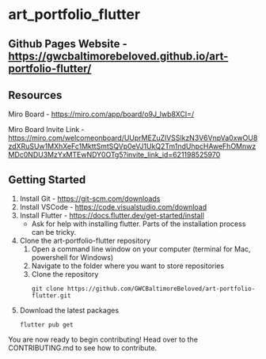 # art_portfolio_flutter

## Github Pages Website - https://gwcbaltimorebeloved.github.io/art-portfolio-flutter/

## Resources
Miro Board - https://miro.com/app/board/o9J_lwb8XCI=/

Miro Board Invite Link - https://miro.com/welcomeonboard/UUprMEZuZlVSSlkzN3V6VnpVa0xwOU8zdXRuSUw1MXhXeFc1MkttSmtSQVp0eVJ1UkQ2Tm1ndUhpcHAweFhOMnwzMDc0NDU3MzYxMTEwNDY0OTg5?invite_link_id=621198525970

## Getting Started

1. Install Git - 
https://git-scm.com/downloads
2. Install VSCode - https://code.visualstudio.com/download
3. Install Flutter - https://docs.flutter.dev/get-started/install
    * Ask for help with installing flutter. Parts of the installation process can be tricky.
4. Clone the art-portfolio-flutter repository
    1. Open a command line window on your computer (terminal for Mac, powershell for Windows)
    2. Navigate to the folder where you want to store repositories
    3. Clone the repository
        ```
        git clone https://github.com/GWCBaltimoreBeloved/art-portfolio-flutter.git
        ```
5. Download the latest packages
    ```
    flutter pub get
    ```
    

You are now ready to begin contributing! Head over to the CONTRIBUTING.md to see how to contribute.
